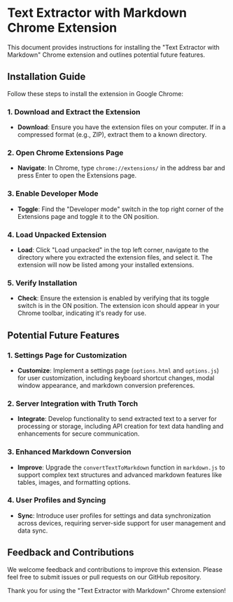 # Text Extractor with Markdown Chrome Extension

This document provides instructions for installing the "Text Extractor with Markdown" Chrome extension and outlines potential future features.

## Installation Guide

Follow these steps to install the extension in Google Chrome:

### 1. Download and Extract the Extension
- **Download**: Ensure you have the extension files on your computer. If in a compressed format (e.g., ZIP), extract them to a known directory.

### 2. Open Chrome Extensions Page
- **Navigate**: In Chrome, type `chrome://extensions/` in the address bar and press Enter to open the Extensions page.

### 3. Enable Developer Mode
- **Toggle**: Find the "Developer mode" switch in the top right corner of the Extensions page and toggle it to the ON position.

### 4. Load Unpacked Extension
- **Load**: Click "Load unpacked" in the top left corner, navigate to the directory where you extracted the extension files, and select it. The extension will now be listed among your installed extensions.

### 5. Verify Installation
- **Check**: Ensure the extension is enabled by verifying that its toggle switch is in the ON position. The extension icon should appear in your Chrome toolbar, indicating it's ready for use.

## Potential Future Features

### 1. Settings Page for Customization
- **Customize**: Implement a settings page (`options.html` and `options.js`) for user customization, including keyboard shortcut changes, modal window appearance, and markdown conversion preferences.

### 2. Server Integration with Truth Torch
- **Integrate**: Develop functionality to send extracted text to a server for processing or storage, including API creation for text data handling and enhancements for secure communication.

### 3. Enhanced Markdown Conversion
- **Improve**: Upgrade the `convertTextToMarkdown` function in `markdown.js` to support complex text structures and advanced markdown features like tables, images, and formatting options.

### 4. User Profiles and Syncing
- **Sync**: Introduce user profiles for settings and data synchronization across devices, requiring server-side support for user management and data sync.

## Feedback and Contributions

We welcome feedback and contributions to improve this extension. Please feel free to submit issues or pull requests on our GitHub repository.

Thank you for using the "Text Extractor with Markdown" Chrome extension!
